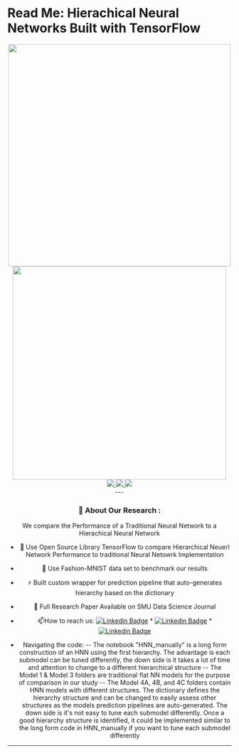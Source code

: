 # Read Me: Hierachical Neural Networks Built with TensorFlow
<div id="header" align="center">
  <img src="https://media.giphy.com/media/26xBtSyoi5hUUkCEo/giphy.gif" width="500"/>
  <img src="https://media.giphy.com/media/S2azltVMwqjv56h00q/giphy.gif" width="480"/>
  
  <div id="badges"  align="center">
    <a href=[Joseph Lazarus]"https://www.linkedin.com/in/josephlazarus1/">
      <img src="https://img.shields.io/badge/LinkedIn-blue?style=for-the-badge&logo=linkedin&logoColor=white&label=Joseph Lazarus">
    </a>
    <a href="https://www.linkedin.com/in/rickfontenot/">
     <img src="https://img.shields.io/badge/LinkedIn-blue?style=for-the-badge&logo=linkedin&logoColor=white&label=Rick Fontenot"/>
    </a>
    <a href="https://www.linkedin.com/in/purirudick/">
      <img src="https://img.shields.io/badge/LinkedIn-blue?style=for-the-badge&logo=linkedin&logoColor=white&label=Puri Rudick"/>
    </a>
  <br><img src="https://komarev.com/ghpvc/?username=rickfontenot&style=flat-square&color=blue" alt=""/>
 </div>
---

### :page_with_curl: About Our Research :
We compare the Performance of a Traditional Neural Network to a Hierachical Neural Network
- :microscope: Use Open Source Library TensorFlow to compare Hierarchical Neuerl Network Performance to traditional Neural Netowrk Implementation
  
- :dress: Use Fashion-MNIST data set to benchmark our results

- :zap: Built custom wrapper for prediction pipeline that auto-generates hierarchy based on the dictionary
  
- :open_book: Full Research Paper Available on SMU Data Science Journal


- :mailbox:How to reach us: [![Linkedin Badge](https://img.shields.io/badge/-Lazarus-blue?style=flat&logo=Linkedin&logoColor=white)](https://www.linkedin.com/in/josephlazarus1) * [![Linkedin Badge](https://img.shields.io/badge/-Rudick-blue?style=flat&logo=Linkedin&logoColor=white)](https://www.linkedin.com/in/purirudick) * [![Linkedin Badge](https://img.shields.io/badge/-Fontenot-blue?style=flat&logo=Linkedin&logoColor=white)](https://www.linkedin.com/in/rickfontenot)

- Navigating the code:
  -- The notebook "HNN_manually" is a long form construction of an HNN using the first hierarchy. The advantage is each submodel can be tuned differently, the down side is it takes a lot of time and attention to change to a different hierarchical structure
  -- The Model 1 & Model 3 folders are traditional flat NN models for the purpose of comparison in our study
  -- The Model 4A, 4B, and 4C folders contain HNN models with different structures. The dictionary defines the hierarchy structure and can be changed to easily assess other structures as the models prediction pipelines are auto-generated. The down side is it's not easy to tune each submodel differently. Once a good hierarchy structure is identified, it could be implemented similar to the long form code in HNN_manually if you want to tune each submodel differently
---


  
